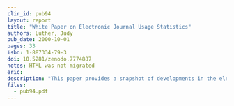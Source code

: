 ```yaml
---
clir_id: pub94
layout: report
title: "White Paper on Electronic Journal Usage Statistics"
authors: Luther, Judy
pub_date: 2000-10-01
pages: 33
isbn: 1-887334-79-3
doi: 10.5281/zenodo.7774887
notes: HTML was not migrated
eric: 
description: "This paper provides a snapshot of developments in the electronic journal industry. The first section identifies issues affecting librarians and publishers, including: (1) issues of common concern to both publishers and librarians, e.g., lack of comparable data, lack of context, incomplete usage data, marketing, content provided, interface affecting usage, economic model, and user privacy; (2) library issues, e.g., budget justification and impact on selection; and (3) a publisher issue, internal applications. Quantitative measures are discussed in the second section, including what data elements should be collected and data reliability. The third section suggests a meeting at which publishers who have already implemented statistical functionality can share what they have learned, including producing useful data and interpreting the data. Appendices include summaries of interviews with librarians and publishers, the ICOLC (International Coalition of Library Consortia) \"Guidelines for Statistical Measures of Usage of Web-Based Indexed, Abstracted, and Full Text Resources,\" and descriptions of related industry initiatives."
files:
  - pub94.pdf
---
```

